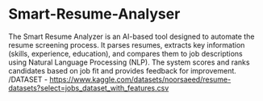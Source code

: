 # Smart-Resume-Analyser
The Smart Resume Analyzer is an AI-based tool designed to automate the resume screening process. It parses resumes, extracts key information (skills, experience, education), and compares them to job descriptions using Natural Language Processing (NLP). The system scores and ranks candidates based on job fit and provides feedback for improvement.
/DATASET - https://www.kaggle.com/datasets/noorsaeed/resume-datasets?select=jobs_dataset_with_features.csv
